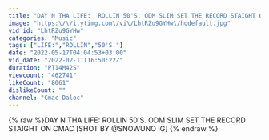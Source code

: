 ```yaml
---
title: "DAY N THA LIFE:  ROLLIN 50'S. ODM SLIM SET THE RECORD STAIGHT ON CMAC [SHOT BY @SNOWUNO IG]"
image: "https:\/\/i.ytimg.com\/vi\/LhtRZu9GYHw\/hqdefault.jpg"
vid_id: "LhtRZu9GYHw"
categories: "Music"
tags: ["LIFE:","ROLLIN","50'S."]
date: "2022-05-17T04:04:53+03:00"
vid_date: "2022-02-11T16:50:22Z"
duration: "PT14M42S"
viewcount: "462741"
likeCount: "8061"
dislikeCount: ""
channel: "Cmac Daloc"
---
```

{% raw %}DAY N THA LIFE:  ROLLIN 50'S. ODM SLIM SET THE RECORD STAIGHT ON CMAC [SHOT BY @SNOWUNO IG] {% endraw %}
